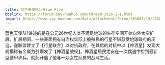 ```yaml
---
title: 蓝色天使队1—Blue Flow
bbslink: https://forum.say-huahuo.com/thread-3956-1-1.html
imgurl: https://www.say-huahuo.com/data/attachment/forum/201603/19/232833d7u43z9ujb4ta433.jpg
---
```


蓝色天使队1讲述的是在公元26世纪人类不满足地球的生存空间开始向外太空扩展。扩展期间，一些表面拥有自治权实际上被殖民的行星不堪忍受地球政府的压迫，遂联盟建立了【行星联合】以对抗政府。在其后的对抗中以【神酒星】发现大规模稀有金属为引爆发了【神酒星战役】。神酒星居民尤安在一次偶遇中捡到最新型装甲步兵，就此开启了他与一众女性队员的战斗生活。<!--more-->
